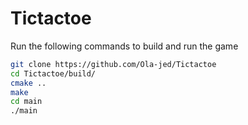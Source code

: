 # Tictactoe
Run the following commands to build and run the game

```bash
git clone https://github.com/Ola-jed/Tictactoe
cd Tictactoe/build/
cmake ..
make
cd main
./main
```
